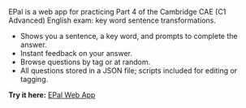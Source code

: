EPal is a web app for practicing Part 4 of the Cambridge CAE (C1 Advanced) English exam: key word sentence transformations.

- Shows you a sentence, a key word, and prompts to complete the answer.
- Instant feedback on your answer.
- Browse questions by tag or at random.
- All questions stored in a JSON file; scripts included for editing or tagging.

**Try it here:** [EPal Web App](https://stefanolomo.github.io/EPal/web)